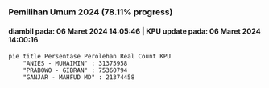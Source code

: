 ### Pemilihan Umum 2024 (78.11% progress)
#### diambil pada: 06 Maret 2024 14:05:46 | KPU update pada: 06 Maret 2024 14:00:16

```mermaid
pie title Persentase Perolehan Real Count KPU
    "ANIES - MUHAIMIN" : 31375958
    "PRABOWO - GIBRAN" : 75360794
    "GANJAR - MAHFUD MD" : 21374458
```
